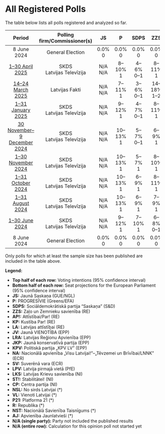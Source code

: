 # All Registered Polls

The table below lists all polls registered and analyzed so far.

| Period     | Polling firm/Commissioner(s) | JS | P | SDPS | ZZS | AP! | KP | LA | JV | LRA | JKP | KPV | NA | SV | LPV | LKS | ST! | CP | NSL | VL | P21 | R | NST | AJ |
|:----------:|:----------------------------:|:--:|:--:|:--:|:--:|:--:|:--:|:--:|:--:|:--:|:--:|:--:|:--:|:--:|:--:|:--:|:--:|:--:|:--:|:--:|:--:|:--:|:--:|:--:|
| 8 June 2024 | General Election | 0.0% <br> 0 | 0.0% <br> 0 | 0.0% <br> 0 | 0.0% <br> 0 | 0.0% <br> 0 | 0.0% <br> 0 | 0.0% <br> 0 | 0.0% <br> 0 | 0.0% <br> 0 | 0.0% <br> 0 | 0.0% <br> 0 | 0.0% <br> 0 | 0.0% <br> 0 | 0.0% <br> 0 | 0.0% <br> 0 | 0.0% <br> 0 | 0.0% <br> 0 | 0.0% <br> 0 | 0.0% <br> 0 | 0.0% <br> 0 | 0.0% <br> 0 | 0.0% <br> 0 | 0.0% <br> 0 |
| [1–30 April 2025](2025-04-30-SKDS.html) | SKDS <br> Latvijas Televīzija | N/A <br> N/A | 8–10% <br> 1 | 4–6% <br> 0–1 | 8–11% <br> 1 | N/A <br> N/A | 1–2% <br> 0 | 2–3% <br> 0 | 11–14% <br> 1 | 8–11% <br> 1 | 1–2% <br> 0 | N/A <br> N/A | 14–18% <br> 1–2 | 4–6% <br> 0 | 15–18% <br> 1–2 | 1–3% <br> 0 | 6–9% <br> 1 | N/A <br> N/A | N/A <br> N/A | N/A <br> N/A | 0–1% <br> 0 | N/A <br> N/A | N/A <br> N/A | N/A <br> N/A |
| [14–24 March 2025](2025-03-24-LatvijasFakti.html) | Latvijas Fakti | N/A <br> N/A | 7–11% <br> 1 | 3–6% <br> 0–1 | 14–18% <br> 1–2 | N/A <br> N/A | 1–2% <br> 0 | 3–5% <br> 0 | 11–15% <br> 1–2 | 3–6% <br> 0–1 | 1–2% <br> 0 | N/A <br> N/A | 16–21% <br> 2 | 1–3% <br> 0 | 17–21% <br> 2 | N/A <br> N/A | 4–7% <br> 0–1 | N/A <br> N/A | N/A <br> N/A | N/A <br> N/A | N/A <br> N/A | N/A <br> N/A | N/A <br> N/A | 1–2% <br> 0 |
| [1–31 January 2025](2025-01-31-SKDS.html) | SKDS <br> Latvijas Televīzija | N/A <br> N/A | 9–12% <br> 1 | 4–7% <br> 0–1 | 8–11% <br> 1 | N/A <br> N/A | 1–2% <br> 0 | 2–3% <br> 0 | 10–13% <br> 1 | 8–11% <br> 1 | 1–3% <br> 0 | N/A <br> N/A | 16–20% <br> 2 | 3–5% <br> 0 | 13–16% <br> 1–2 | 1–2% <br> 0 | 7–9% <br> 1 | N/A <br> N/A | N/A <br> N/A | N/A <br> N/A | 0% <br> 0 | N/A <br> N/A | N/A <br> N/A | N/A <br> N/A |
| [30 November–9 December 2024](2024-12-09-SKDS.html) | SKDS <br> Latvijas Televīzija | N/A <br> N/A | 10–13% <br> 1 | 5–7% <br> 0–1 | 6–9% <br> 1 | N/A <br> N/A | 1–2% <br> 0 | 3–4% <br> 0 | 11–14% <br> 1 | 7–10% <br> 1 | 1–2% <br> 0 | N/A <br> N/A | 16–20% <br> 1–2 | 4–6% <br> 0–1 | 13–16% <br> 1–2 | 1–2% <br> 0 | 6–8% <br> 0–1 | N/A <br> N/A | N/A <br> N/A | N/A <br> N/A | 0–1% <br> 0 | N/A <br> N/A | N/A <br> N/A | N/A <br> N/A |
| [1–30 November 2024](2024-11-30-SKDS.html) | SKDS <br> Latvijas Televīzija | N/A <br> N/A | 10–13% <br> 1 | 5–7% <br> 1 | 8–10% <br> 1 | N/A <br> N/A | 1–2% <br> 0 | 3–5% <br> 0 | 12–16% <br> 1 | 7–9% <br> 1 | 1–2% <br> 0 | N/A <br> N/A | 15–18% <br> 1–2 | 3–4% <br> 0 | 13–16% <br> 1–2 | 0–1% <br> 0 | 7–9% <br> 1 | N/A <br> N/A | N/A <br> N/A | N/A <br> N/A | 0–1% <br> 0 | N/A <br> N/A | N/A <br> N/A | N/A <br> N/A |
| [1–31 October 2024](2024-10-31-SKDS.html) | SKDS <br> Latvijas Televīzija | N/A <br> N/A | 10–13% <br> 1 | 6–9% <br> 1 | 8–11% <br> 1 | N/A <br> N/A | 1–2% <br> 0 | 2–3% <br> 0 | 14–18% <br> 1–2 | 8–11% <br> 1 | 1–2% <br> 0 | N/A <br> N/A | 14–17% <br> 1–2 | 3–5% <br> 0 | 10–13% <br> 1 | 1–2% <br> 0 | 6–8% <br> 1 | N/A <br> N/A | N/A <br> N/A | N/A <br> N/A | 0–1% <br> 0 | N/A <br> N/A | N/A <br> N/A | N/A <br> N/A |
| [1–31 August 2024](2024-08-31-SKDS.html) | SKDS <br> Latvijas Televīzija | N/A <br> N/A | 10–13% <br> 1 | 6–9% <br> 1 | 7–9% <br> 1 | N/A <br> N/A | 1–2% <br> 0 | 3–5% <br> 0 | 14–17% <br> 1–2 | 6–9% <br> 1 | 2–4% <br> 0 | N/A <br> N/A | 14–18% <br> 1–2 | 3–5% <br> 0 | 10–13% <br> 1 | 0–1% <br> 0 | 6–9% <br> 1 | N/A <br> N/A | N/A <br> N/A | N/A <br> N/A | 0% <br> 0 | N/A <br> N/A | N/A <br> N/A | N/A <br> N/A |
| [1–30 June 2024](2024-06-30-SKDS.html) | SKDS <br> Latvijas Televīzija | N/A <br> N/A | 9–12% <br> 1 | 7–10% <br> 1 | 6–8% <br> 0–1 | N/A <br> N/A | 1–2% <br> 0 | 3–5% <br> 0 | 17–20% <br> 1–2 | 7–9% <br> 1 | 2–3% <br> 0 | N/A <br> N/A | 14–18% <br> 1–2 | 2–4% <br> 0 | 9–12% <br> 1 | 1–2% <br> 0 | 5–7% <br> 0–1 | N/A <br> N/A | N/A <br> N/A | N/A <br> N/A | 0–1% <br> 0 | N/A <br> N/A | N/A <br> N/A | N/A <br> N/A |
| 8 June 2024 | General Election | 0.0% <br> 0 | 0.0% <br> 0 | 0.0% <br> 0 | 0.0% <br> 0 | 0.0% <br> 0 | 0.0% <br> 0 | 0.0% <br> 0 | 0.0% <br> 0 | 0.0% <br> 0 | 0.0% <br> 0 | 0.0% <br> 0 | 0.0% <br> 0 | 0.0% <br> 0 | 0.0% <br> 0 | 0.0% <br> 0 | 0.0% <br> 0 | 0.0% <br> 0 | 0.0% <br> 0 | 0.0% <br> 0 | 0.0% <br> 0 | 0.0% <br> 0 | 0.0% <br> 0 | 0.0% <br> 0 |

Only polls for which at least the sample size has been published are included in the table above.

**Legend:**
+ **Top half of each row:** Voting intentions (95% confidence interval)
+ **Bottom half of each row:** Seat projections for the European Parliament (95% confidence interval)
+ **JS:** Jaunā Saskaņa (GUE/NGL)
+ **P:** PROGRESĪVIE (Greens/EFA)
+ **SDPS:** Sociāldemokrātiskā partija “Saskaņa” (S&D)
+ **ZZS:** Zaļo un Zemnieku savienība (RE)
+ **AP!:** Attīstībai/Par! (RE)
+ **KP:** Kustība Par! (RE)
+ **LA:** Latvijas attīstībai (RE)
+ **JV:** Jaunā VIENOTĪBA (EPP)
+ **LRA:** Latvijas Reģionu Apvienība (EPP)
+ **JKP:** Jaunā konservatīvā partija (EPP)
+ **KPV:** Politiskā partija „KPV LV” (EPP)
+ **NA:** Nacionālā apvienība „Visu Latvijai!”–„Tēvzemei un Brīvībai/LNNK” (ECR)
+ **SV:** Suverēnā vara (ECR)
+ **LPV:** Latvija pirmajā vietā (PfE)
+ **LKS:** Latvijas Krievu savienība (NI)
+ **ST!:** Stabilitātei! (NI)
+ **CP:** Centra partija (NI)
+ **NSL:** No sirds Latvijai (*)
+ **VL:** Vienoti Latvijai (*)
+ **P21:** Platforma 21 (*)
+ **R:** Republika (*)
+ **NST:** Nacionālā Savienība Taisnīgums (*)
+ **AJ:** Apvienība Jaunlatvieši (*)
+ **N/A (single party):** Party not included the published results
+ **N/A (entire row):** Calculation for this opinion poll not started yet

